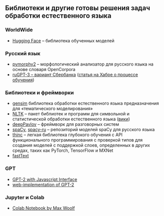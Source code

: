 ## Библиотеки и другие готовы решения задач обработки естественного языка

### WorldWide
- [Hugging Face](https://huggingface.co/) – библиотека обученных моделей

### Русский язык
- [pymorphy2](https://pymorphy2.readthedocs.io/en/stable/) – морфологический анализатор для русского языка на основе словаря OpenCorpora
- [ruGPT-3 – вариант Сбербанка](https://github.com/sberbank-ai/ru-gpts) ([статья на Хабре о процессе обучения](https://habr.com/ru/company/sberbank/blog/524522/?fbclid=IwAR2E3gx2MgZggqtMdD_5t7j333tAdz24VJXLxQX1zDqSo5GcYVj89ONV-18))


### Библиотеки и фреймворки
- [gensim](https://radimrehurek.com/gensim/) библиотека обработки естественного языка предназначения для «тематического моделирования»
- [NLTK](http://nltk.org/) – пакет библиотек и программ для символьной и статистической обработки естественного языка ([вики](https://ru.wikipedia.org/wiki/Natural_Language_Toolkit))
- [deepPavlov](https://deeppavlov.ai/) – фреймворк для разговорных систем
- [spaCy](https://spacy.io/usage/models), [spacy-ru](https://github.com/buriy/spacy-ru) – репозиторий моделей spaCy для русского языка
- [thinc](https://github.com/explosion/thinc) – легкая библиотека глубокого обучения c API функционального программирования с проверкой типов для создания моделей с поддержкой слоев, определенных в других средах, таких как PyTorch, TensorFlow и MXNet
- [fastText](https://github.com/facebookresearch/fastText)

### GPT
- [GPT-2 with Javascript Interface](https://colab.research.google.com/github/gpt2ent/gpt2colab-js/blob/master/GPT2_with_Javascript_interface_POC.ipynb)
- [web-implementation of GPT-2](https://talktotransformer.com/)

### Jupyter и Colab
- [Colab Notebook by Max Woolf](https://colab.research.google.com/drive/1VLG8e7YSEwypxU-noRNhsv5dW4NfTGce)
